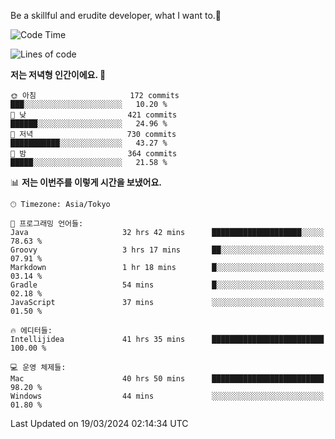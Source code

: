 Be a skillful and erudite developer, what I want to.👶

<!--START_SECTION:waka-->
![Code Time](http://img.shields.io/badge/Code%20Time-547%20hrs%2030%20mins-blue)

![Lines of code](https://img.shields.io/badge/%EC%A0%80%EB%8A%94%20%EC%97%AC%ED%83%9C%EA%B9%8C%EC%A7%80%20-783.9%20thousand%20%EC%A4%84%EC%9D%98%20%EC%BD%94%EB%93%9C%EB%A5%BC%20%EC%9E%91%EC%84%B1%ED%96%88%EC%96%B4%EC%9A%94.-blue)

**저는 저녁형 인간이에요. 🦉** 

```text
🌞 아침                     172 commits         ███░░░░░░░░░░░░░░░░░░░░░░   10.20 % 
🌆 낮　                     421 commits         ██████░░░░░░░░░░░░░░░░░░░   24.96 % 
🌃 저녁                     730 commits         ███████████░░░░░░░░░░░░░░   43.27 % 
🌙 밤　                     364 commits         █████░░░░░░░░░░░░░░░░░░░░   21.58 % 
```


📊 **저는 이번주를 이렇게 시간을 보냈어요.** 

```text
🕑︎ Timezone: Asia/Tokyo

💬 프로그래밍 언어들: 
Java                     32 hrs 42 mins      ████████████████████░░░░░   78.63 % 
Groovy                   3 hrs 17 mins       ██░░░░░░░░░░░░░░░░░░░░░░░   07.91 % 
Markdown                 1 hr 18 mins        █░░░░░░░░░░░░░░░░░░░░░░░░   03.14 % 
Gradle                   54 mins             █░░░░░░░░░░░░░░░░░░░░░░░░   02.18 % 
JavaScript               37 mins             ░░░░░░░░░░░░░░░░░░░░░░░░░   01.50 % 

🔥 에디터들: 
Intellijidea             41 hrs 35 mins      █████████████████████████   100.00 % 

💻 운영 체제들: 
Mac                      40 hrs 50 mins      █████████████████████████   98.20 % 
Windows                  44 mins             ░░░░░░░░░░░░░░░░░░░░░░░░░   01.80 % 
```


 Last Updated on 19/03/2024 02:14:34 UTC
<!--END_SECTION:waka-->
